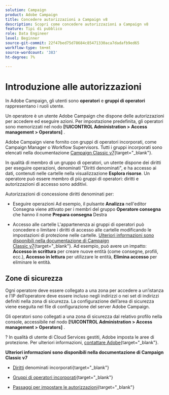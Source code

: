 ```yaml
---
solution: Campaign
product: Adobe Campaign
title: Concedere autorizzazioni a Campaign v8
description: Scopri come concedere autorizzazioni a Campaign v8
feature: Tipi di pubblico
role: Data Engineer
level: Beginner
source-git-commit: 22f47bed75d78684c85471330aca7dadafb9ed65
workflow-type: tm+mt
source-wordcount: '383'
ht-degree: 7%

---
```


# Introduzione alle autorizzazioni

In Adobe Campaign, gli utenti sono **operatori** e **gruppi di operatori** rappresentano i ruoli utente.

Un operatore è un utente Adobe Campaign che dispone delle autorizzazioni per accedere ed eseguire azioni. Per impostazione predefinita, gli operatori sono memorizzati nel nodo **[!UICONTROL Administration > Access management > Operators]** .

Adobe Campaign viene fornito con gruppi di operatori incorporati, come Campaign Manager o Workflow Supervisors. Tutti i gruppi incorporati sono elencati nella documentazione [Campaign Classic v7](https://experienceleague.adobe.com/docs/campaign-classic/using/getting-started/permissions/access-management-groups.html?lang=en#default-groups){target=&quot;_blank&quot;}.

In qualità di membro di un gruppo di operatori, un utente dispone dei diritti per eseguire operazioni, denominati &quot;Diritti denominati&quot;, e ha accesso ai dati, contenuti nelle cartelle nella visualizzazione **Esplora risorse**. Un operatore può essere membro di più gruppi di operatori: diritti e autorizzazioni di accesso sono additivi.

Autorizzazioni di concessione diritti denominati per:

* Eseguire operazioni
Ad esempio, il pulsante **Analizza** nell&#39;editor Consegna viene attivato per i membri del gruppo **Operatore consegna** che hanno il nome **Prepara consegna** Destra

* Accesso alle cartelle
L&#39;appartenenza ai gruppi di operatori può concedere o limitare i diritti di accesso alle cartelle modificando le impostazioni di protezione nelle cartelle. [Ulteriori informazioni sono disponibili nella documentazione di Campaign Classic v7](https://experienceleague.adobe.com/docs/campaign-classic/using/getting-started/permissions/access-management-folders.html?lang=en#permissions-on-a-folder){target=&quot;_blank&quot;}. Ad esempio, può avere un impatto: **Accesso in scrittura** per creare nuove entità (come consegne, profili, ecc.), **Accesso in lettura** per utilizzare le entità, **Elimina accesso** per eliminare le entità.

## Zone di sicurezza

Ogni operatore deve essere collegato a una zona per accedere a un’istanza e l’IP dell’operatore deve essere incluso negli indirizzi o nei set di indirizzi definiti nella zona di sicurezza. La configurazione dell’area di sicurezza viene eseguita nel file di configurazione del server Adobe Campaign.

Gli operatori sono collegati a una zona di sicurezza dal relativo profilo nella console, accessibile nel nodo **[!UICONTROL Administration > Access management > Operators]** .

? In qualità di utente di Cloud Services gestiti, Adobe imposta le aree di protezione. Per ulteriori informazioni, [contattare Adobe](https://helpx.adobe.com/it/enterprise/admin-guide.html/enterprise/using/support-for-experience-cloud.ug.html){target=&quot;_blank&quot;}.

**Ulteriori informazioni sono disponibili nella documentazione di Campaign Classic v7**

* [Diritti](https://experienceleague.adobe.com/docs/campaign-classic/using/getting-started/permissions/access-management-named-rights.html) denominati incorporati{target=&quot;_blank&quot;}

* [Gruppi di operatori incorporati](https://experienceleague.adobe.com/docs/campaign-classic/using/getting-started/permissions/access-management-groups.html?lang=en#default-groups){target=&quot;_blank&quot;}

* [Passaggi per impostare le autorizzazioni](https://experienceleague.adobe.com/docs/campaign-classic/using/getting-started/permissions/access-management.html){target=&quot;_blank&quot;}
